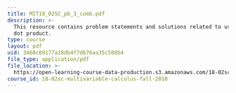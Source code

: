 ```yaml
---
title: MIT18_02SC_pb_3_comb.pdf
description: >-
  This resource contains problem statements and solutions related to uses of the
  dot product.
type: course
layout: pdf
uid: 3460c89177a28db4f7d676aa35c508b4
file_type: application/pdf
file_location: >-
  https://open-learning-course-data-production.s3.amazonaws.com/18-02sc-multivariable-calculus-fall-2010/3460c89177a28db4f7d676aa35c508b4_MIT18_02SC_pb_3_comb.pdf
course_id: 18-02sc-multivariable-calculus-fall-2010
---
```

